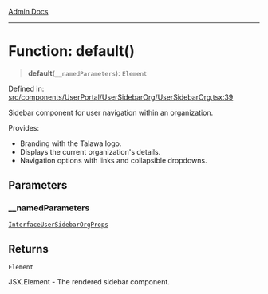 [Admin Docs](/)

***

# Function: default()

> **default**(`__namedParameters`): `Element`

Defined in: [src/components/UserPortal/UserSidebarOrg/UserSidebarOrg.tsx:39](https://github.com/gautam-divyanshu/talawa-admin/blob/7e5a95aa37ca1c5b95489b6b18ea8cf85fb3559b/src/components/UserPortal/UserSidebarOrg/UserSidebarOrg.tsx#L39)

Sidebar component for user navigation within an organization.

Provides:
- Branding with the Talawa logo.
- Displays the current organization's details.
- Navigation options with links and collapsible dropdowns.

## Parameters

### \_\_namedParameters

[`InterfaceUserSidebarOrgProps`](../interfaces/InterfaceUserSidebarOrgProps.md)

## Returns

`Element`

JSX.Element - The rendered sidebar component.
